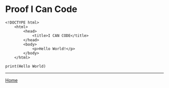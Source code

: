 # Proof I Can Code
```
<!DOCTYPE html>
	<html>
		<head>
			<title>I CAN CODE</title>
		</head>
		<body>
			<p>Hello World!</p>
		</body>	
	</html>
```
```
print(Hello World)
```
---
[Home](README.md)
